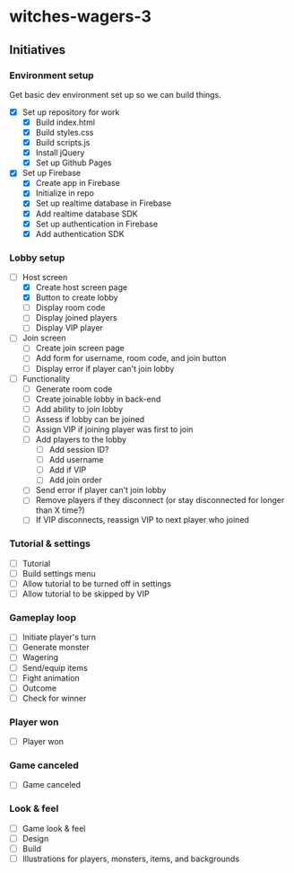 # witches-wagers-3
## Initiatives
### Environment setup
Get basic dev environment set up so we can build things.
- [X] Set up repository for work
  - [X] Build index.html
  - [X] Build styles.css
  - [X] Build scripts.js
  - [X] Install jQuery
  - [X] Set up Github Pages
- [X] Set up Firebase
  - [X] Create app in Firebase
  - [X] Initialize in repo
  - [X] Set up realtime database in Firebase
  - [X] Add realtime database SDK
  - [X] Set up authentication in Firebase
  - [X] Add authentication SDK
### Lobby setup
- [ ] Host screen
  - [X] Create host screen page
  - [X] Button to create lobby
  - [ ] Display room code
  - [ ] Display joined players
  - [ ] Display VIP player
- [ ] Join screen
  - [ ] Create join screen page
  - [ ] Add form for username, room code, and join button
  - [ ] Display error if player can't join lobby
- [ ] Functionality
  - [ ] Generate room code
  - [ ] Create joinable lobby in back-end
  - [ ] Add ability to join lobby
  - [ ] Assess if lobby can be joined
  - [ ] Assign VIP if joining player was first to join
  - [ ] Add players to the lobby
    - [ ] Add session ID?
    - [ ] Add username
    - [ ] Add if VIP
    - [ ] Add join order
  - [ ] Send error if player can't join lobby
  - [ ] Remove players if they disconnect (or stay disconnected for longer than X time?)
  - [ ] If VIP disconnects, reassign VIP to next player who joined
### Tutorial & settings
- [ ] Tutorial
- [ ] Build settings menu
- [ ] Allow tutorial to be turned off in settings
- [ ] Allow tutorial to be skipped by VIP
### Gameplay loop
- [ ] Initiate player's turn
- [ ] Generate monster
- [ ] Wagering
- [ ] Send/equip items
- [ ] Fight animation
- [ ] Outcome
- [ ] Check for winner
### Player won
- [ ] Player won
### Game canceled
- [ ] Game canceled
### Look & feel
- [ ] Game look & feel
- [ ] Design
- [ ] Build
- [ ] Illustrations for players, monsters, items, and backgrounds
